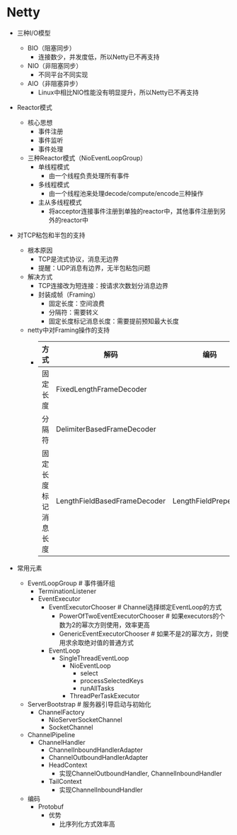 # Netty
- 三种I/O模型
  - BIO（阻塞同步）
    - 连接数少，并发度低，所以Netty已不再支持
  - NIO（非阻塞同步）
    - 不同平台不同实现
  - AIO（非阻塞异步）
    - Linux中相比NIO性能没有明显提升，所以Netty已不再支持
- Reactor模式
  - 核心思想
    - 事件注册
    - 事件监听
    - 事件处理
  - 三种Reactor模式（NioEventLoopGroup）
    - 单线程模式
      - 由一个线程负责处理所有事件
    - 多线程模式
      - 由一个线程池来处理decode/compute/encode三种操作
    - 主从多线程模式
      - 将acceptor连接事件注册到单独的reactor中，其他事件注册到另外的reactor中
- 对TCP粘包和半包的支持
  - 根本原因
    - TCP是流式协议，消息无边界
    - 提醒：UDP消息有边界，无半包粘包问题
  - 解决方式
    - TCP连接改为短连接：按请求次数划分消息边界
    - 封装成帧（Framing）
      - 固定长度：空间浪费
      - 分隔符：需要转义
      - 固定长度标记消息长度：需要提前预知最大长度
  - netty中对Framing操作的支持
    - |方式|解码|编码|
      |---|---|---|
      |固定长度|FixedLengthFrameDecoder||
      |分隔符|DelimiterBasedFrameDecoder||
      |固定长度标记消息长度|LengthFieldBasedFrameDecoder|LengthFieldPrepender|

- 常用元素
  - EventLoopGroup # 事件循环组
    - TerminationListener
    - EventExecutor
      - EventExecutorChooser # Channel选择绑定EventLoop的方式
        - PowerOfTwoEventExecutorChooser # 如果executors的个数为2的幂次方则使用，效率更高
        - GenericEventExecutorChooser # 如果不是2的幂次方，则使用求余取绝对值的普通方式
      - EventLoop
        - SingleThreadEventLoop
          - NioEventLoop
            - select
            - processSelectedKeys
            - runAllTasks
          - ThreadPerTaskExecutor
  - ServerBootstrap # 服务器引导启动与初始化
    - ChannelFactory
      - NioServerSocketChannel
      - SocketChannel
  - ChannelPipeline
    - ChannelHandler
      - ChannelInboundHandlerAdapter
      - ChannelOutboundHandlerAdapter
      - HeadContext
        - 实现ChannelOutboundHandler, ChannelInboundHandler
      - TailContext
        - 实现ChannelInboundHandler
  - 编码
    - Protobuf
      - 优势
        - 比序列化方式效率高
